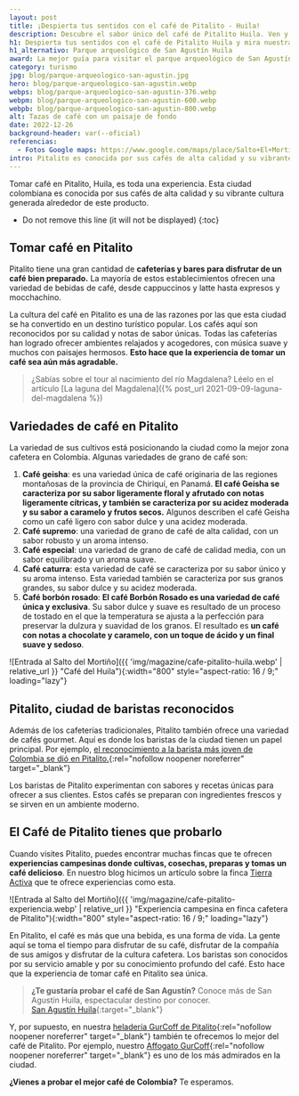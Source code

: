 ```yaml
---
layout: post
title: ¡Despierta tus sentidos con el café de Pitalito - Huila!
description: Descubre el sabor único del café de Pitalito Huila. Ven y disfruta de una experiencia inolvidable para tus sentidos. ¡No te pierdas la oportunidad de probarlo!
h1: Despierta tus sentidos con el café de Pitalito Huila y mira nuestras recomendaciones
h1_alternativo: Parque arqueológico de San Agustín Huila
award: La mejor guía para visitar el parque arqueológico de San Agustín Huila
category: turismo
jpg: blog/parque-arqueologico-san-agustin.jpg
hero: blog/parque-arqueologico-san-agustin.webp
webps: blog/parque-arqueologico-san-agustin-376.webp
webpm: blog/parque-arqueologico-san-agustin-600.webp
webpb: blog/parque-arqueologico-san-agustin-800.webp
alt: Tazas de café con un paisaje de fondo
date: 2022-12-26
background-header: var(--oficial)
referencias:
  - Fotos Google maps: https://www.google.com/maps/place/Salto+El+Morti%C3%B1o/@1.88762,-76.2170648,3a,75y,90t/data=!3m8!1e2!3m6!1sAF1QipN-NGxHgFZijFTmCcjP_MmZLmss4tcFoiV5xb5V!2e10!3e12!6shttps:%2F%2Flh5.googleusercontent.com%2Fp%2FAF1QipN-NGxHgFZijFTmCcjP_MmZLmss4tcFoiV5xb5V%3Dw224-h298-k-no!7i1200!8i1600!4m8!3m7!1s0x8e25716c1b260971:0x7b971d85fae7fa6d!8m2!3d1.88762!4d-76.2170648!14m1!1BCgIgAQ!16s%2Fg%2F11j90yl_p1?authuser=0&hl=es
intro: Pitalito es conocida por sus cafés de alta calidad y su vibrante cultura alrededor de este producto
--- 
```

Tomar café en Pitalito, Huila, es toda una experiencia. Esta ciudad colombiana es conocida por sus cafés de alta calidad y su vibrante cultura generada alrededor de este producto.
<!-- excerpt -->

* Do not remove this line (it will not be displayed)
{:toc}

## Tomar café en Pitalito

Pitalito tiene una gran cantidad de **cafeterías y bares para disfrutar de un café bien preparado.** La mayoría de estos establecimientos ofrecen una variedad de bebidas de café, desde cappuccinos y latte hasta expresos y mocchachino.

La cultura del café en Pitalito es una de las razones por las que esta ciudad se ha convertido en un destino turístico popular. Los cafés aquí son reconocidos por su calidad y notas de sabor únicas. Todas las cafeterías han logrado ofrecer ambientes relajados y acogedores, con música suave y muchos con paisajes hermosos. **Esto hace que la experiencia de tomar un café sea aún más agradable.**

>¿Sabías sobre el tour al nacimiento del río Magdalena? Léelo en el artículo [La laguna del Magdalena]({% post_url 2021-09-09-laguna-del-magdalena %})

## Variedades de café en Pitalito

La variedad de sus cultivos está posicionando la ciudad como la mejor zona cafetera en Colombia. Algunas variedades de grano de café son:

1. **Café geisha**: es una variedad única de café originaria de las regiones montañosas de la provincia de Chiriquí, en Panamá. **El café Geisha se caracteriza por su sabor ligeramente floral y afrutado con notas ligeramente cítricas, y también se caracteriza por su acidez moderada y su sabor a caramelo y frutos secos.** Algunos describen el café Geisha como un café ligero con sabor dulce y una acidez moderada.
2. **Café supremo**: una variedad de grano de café de alta calidad, con un sabor robusto y un aroma intenso.
3. **Café especial**: una variedad de grano de café de calidad media, con un sabor equilibrado y un aroma suave.
4. **Café caturra**: esta variedad de café se caracteriza por su sabor único y su aroma intenso. Esta variedad también se caracteriza por sus granos grandes, su sabor dulce y su acidez moderada.
5. **Café borbón rosado**: **El café Borbón Rosado es una variedad de café única y exclusiva**. Su sabor dulce y suave es resultado de un proceso de tostado en el que la temperatura se ajusta a la perfección para preservar la dulzura y suavidad de los granos. El resultado es **un café con notas a chocolate y caramelo, con un toque de ácido y un final suave y sedoso**.

![Entrada al Salto del Mortiño]({{ 'img/magazine/cafe-pitalito-huila.webp' | relative_url }} "Café del Huila"){:width="800" style="aspect-ratio: 16 / 9;" loading="lazy"}

## Pitalito, ciudad de baristas reconocidos

Además de los cafeterías tradicionales, Pitalito también ofrece una variedad de cafés gourmet. Aquí es donde los baristas de la ciudad tienen un papel principal. Por ejemplo, [el reconocimiento a la barista más joven de Colombia se dió en Pitalito.](https://www.radionacional.co/regiones/andina/la-barista-mas-joven-del-pais-esta-en-pitalito-huila){:rel="nofollow noopener noreferrer" target="_blank"}

Los baristas de Pitalito experimentan con sabores y recetas únicas para ofrecer a sus clientes. Estos cafés se preparan con ingredientes frescos y se sirven en un ambiente moderno.

## El Café de Pitalito tienes que probarlo

Cuando visites Pitalito, puedes encontrar muchas fincas que te ofrecen **experiencias campesinas donde cultivas, cosechas, preparas y tomas un café delicioso**. En nuestro blog hicimos un artículo sobre la finca [Tierra Activa]({{site.baseurl}}/hoteles/finca-tierra-activa-san-agustin-huila) que te ofrece experiencias como esta.

![Entrada al Salto del Mortiño]({{ 'img/magazine/cafe-pitalito-experiencia.webp' | relative_url }} "Experiencia campesina en finca cafetera de Pitalito"){:width="800" style="aspect-ratio: 16 / 9;" loading="lazy"}

En Pitalito, el café es más que una bebida, es una forma de vida. La gente aquí se toma el tiempo para disfrutar de su café, disfrutar de la compañía de sus amigos y disfrutar de la cultura cafetera. Los baristas son conocidos por su servicio amable y por su conocimiento profundo del café. Esto hace que la experiencia de tomar café en Pitalito sea única.

>**¿Te gustaría probar el café de San Agustín?** Conoce más de San Agustín Huila, espectacular destino por conocer.  
[San Agustín Huila]({{'turismo-san-agustin/san-agustin-huila-magia-aventura-extrema'|relative_url}} "San Agustín Huila"){:target="_blank"}

Y, por supuesto, en nuestra [heladería GurCoff de Pitalito](https://goo.gl/maps/ZNUryzkyMT2uB5t7A){:rel="nofollow noopener noreferrer" target="_blank"} también te ofrecemos lo mejor del café de Pitalito. Por ejemplo, nuestro [Affogato GurCoff](https://wa.me/p/4796946837050081/573026370737){:rel="nofollow noopener noreferrer" target="_blank"} es uno de los más admirados en la ciudad.

**¿Vienes a probar el mejor café de Colombia?** Te esperamos.
